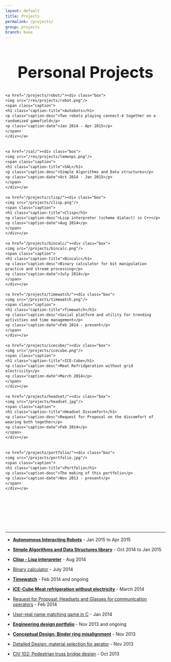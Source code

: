 ```yaml
---
layout: default
title: Projects
permalink: /projects/
group: projects
branch: base
---
```


<h1 style="text-align:center;font-size:50px;">Personal Projects</h1>

<div class="gallery">

	<a href="/projects/robot/"><div class="box">
	<img src="/res/projects/robot.png"/>
	<span class="caption">
	<h1 class="caption-title">Autobots</h1>
	<p class="caption-desc">Two robots playing connect-4 together on a randomized gamefield</p>
	<p class="caption-date">Jan 2014 - Apr 2015</p>
	</span>
	</div></a>
	

	<a href="/sal/"><div class="box">
	<img src="/res/projects/lemonpi.png"/>
	<span class="caption">
	<h1 class="caption-title">SAL</h1>
	<p class="caption-desc">Simple Algorithms and Data structures</p>
	<p class="caption-date">Oct 2014 - Jan 2015</p>
	</span>
	</div></a>

	<a href="/projects/clisp/"><div class="box">
	<img src="/projects/clisp.png"/>
	<span class="caption">
	<h1 class="caption-title">Clisp</h1>
	<p class="caption-desc">Lisp interpreter (scheme dialect) in C++</p>
	<p class="caption-date">Aug 2014</p>
	</span>
	</div></a>

	<a href="/projects/bincalc/"><div class="box">
	<img src="/projects/bincalc.png"/>
	<span class="caption">
	<h1 class="caption-title">Bincalc</h1>
	<p class="caption-desc">Binary calculator for bit manipulation practice and stream processing</p>
	<p class="caption-date">July 2014</p>
	</span>
	</div></a>

	<a href="/projects/timewatch/"><div class="box">
	<img src="/projects/timewatch.png"/>
	<span class="caption">
	<h1 class="caption-title">Timewatch</h1>
	<p class="caption-desc">Social platform and utility for trending activities and time management</p>
	<p class="caption-date">Feb 2014 - present</p>
	</span>
	</div></a>

	<a href="/projects/icecube/"><div class="box">
	<img src="/projects/icecube.png"/>
	<span class="caption">
	<h1 class="caption-title">ICE-Cube</h1>
	<p class="caption-desc">Meat Refridgeration without grid electricity</p>
	<p class="caption-date">March 2014</p>
	</span>
	</div></a>

	<a href="/projects/headset/"><div class="box">
	<img src="/projects/headset.jpg"/>
	<span class="caption">
	<h1 class="caption-title">Headset Discomfort</h1>
	<p class="caption-desc">Request for Proposal on the discomfort of wearing both together</p>
	<p class="caption-date">Feb 2014</p>	
	</span>
	</div></a>


	<a href="/projects/portfolio/"><div class="box">
	<img src="/projects/portfolio.jpg"/>
	<span class="caption">
	<h1 class="caption-title">Portfolio</h1>
	<p class="caption-desc">The making of this portfolio</p>
	<p class="caption-date">Nov 2013 - present</p>		
	</span>
	</div></a>


</div>

<br><br><br><br><br><br>

 --------------------------
 - [**Autonomous Interacting Robots**](robot/) - Jan 2015 to Apr 2015

 - [**Simple Algorithms and Data Structures library**](sal/) - Oct 2014 to Jan 2015

 - [**Clisp - Lisp interpreter**](clisp/) - Aug 2014
 
 - [Binary calculator](bincalc/) - July 2014
 
 - [**Timewatch**](timewatch/) - Feb 2014 and ongoing
 
 - [**ICE-Cube Meat refrigeration without electricity**](icecube/) - March 2014
 
 - [Request for Proposal: Headsets and Glasses for communication operators](headset/) - Feb 2014
 
 - [User-real name matching game in C](namegame/) - Jan 2014
 
 - [**Engineering design portfolio**](portfolio/) - Nov 2013 and ongoing
 
 - [**Conceptual Design: Binder ring misalignment**](binder/) - Nov 2013
 
 - [Detailed Design: material selection for aerator](aerator.html) - Nov 2013
 
 - [CIV 102: Pedestrian truss bridge design](bridgedesign/) - Oct 2013
